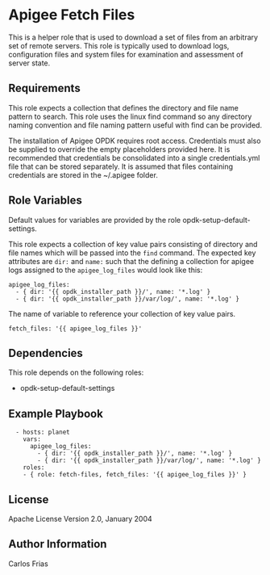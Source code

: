 Apigee Fetch Files
=========

This is a helper role that is used to download a set of files from an arbitrary set of remote servers. 
This role is typically used to download logs, configuration files and system files for examination and assessment of
server state. 

Requirements
------------

This role expects a collection that defines the directory and file name pattern to search. This role uses the linux 
find command so any directory naming convention and file naming pattern useful with find can be provided.  
 
The installation of Apigee OPDK requires root access. Credentials must also be supplied to override the empty placeholders
provided here. It is recommended that credentials be consolidated into a single credentials.yml file that can be stored 
separately. It is assumed that files containing credentials are stored in the ~/.apigee folder. 


Role Variables
--------------

Default values for variables are provided by the role opdk-setup-default-settings.

This role expects a collection of key value pairs consisting of directory and file names which will be passed into the 
`find` command. The expected key attributes are `dir:` and `name:` such that the defining a collection for apigee logs 
assigned to the `apigee_log_files` would look like this:
 
    apigee_log_files:
      - { dir: '{{ opdk_installer_path }}/', name: '*.log' }
      - { dir: '{{ opdk_installer_path }}/var/log/', name: '*.log' }
      
The name of variable to reference your collection of key value pairs.

    fetch_files: '{{ apigee_log_files }}'


Dependencies
------------

This role depends on the following roles:

* opdk-setup-default-settings

Example Playbook
----------------

      - hosts: planet
        vars:
          apigee_log_files:
            - { dir: '{{ opdk_installer_path }}/', name: '*.log' }
            - { dir: '{{ opdk_installer_path }}/var/log/', name: '*.log' }
        roles:
        - { role: fetch-files, fetch_files: '{{ apigee_log_files }}' }         

License
-------

Apache License Version 2.0, January 2004

Author Information
------------------

Carlos Frias